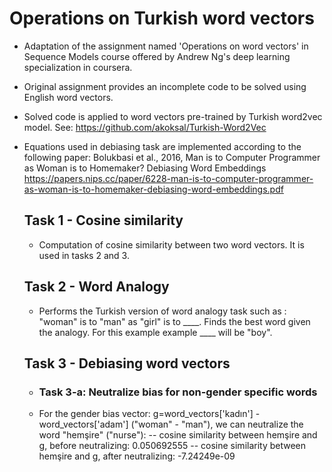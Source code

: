 # Operations on Turkish word vectors


- Adaptation of the assignment named 'Operations on word vectors' in Sequence Models course offered by Andrew Ng's deep learning specialization in coursera.
- Original assignment provides an incomplete code to be solved using English word vectors.
- Solved code is applied to word vectors pre-trained by Turkish word2vec model. See: https://github.com/akoksal/Turkish-Word2Vec
- Equations used in debiasing task are implemented according to the following paper:
   Bolukbasi et al., 2016, Man is to Computer Programmer as Woman is to Homemaker? Debiasing Word Embeddings
   https://papers.nips.cc/paper/6228-man-is-to-computer-programmer-as-woman-is-to-homemaker-debiasing-word-embeddings.pdf
   
   ## Task 1 - Cosine similarity
   - Computation of  cosine similarity  between two word vectors. It is used in tasks 2 and 3.
   ## Task 2 - Word Analogy
   - Performs the Turkish version of word analogy task such as : "woman" is to "man" as "girl" is to ____. Finds the best word given the analogy. For this example example ____ will be "boy". 
   ## Task 3 - Debiasing word vectors
   - ### Task 3-a: Neutralize bias for non-gender specific words
   - For the gender bias vector: g=word_vectors['kadın'] - word_vectors['adam'] ("woman" - "man"), we can neutralize the word "hemşire" ("nurse"):
   -- cosine similarity between hemşire and g, before neutralizing:  0.050692555
   -- cosine similarity between hemşire and g, after neutralizing:  -7.24249e-09
   
   

